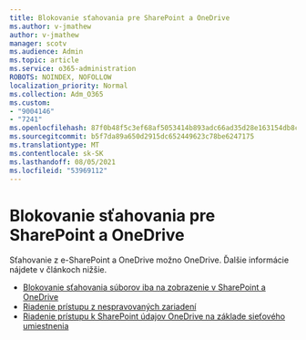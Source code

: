 ```yaml
---
title: Blokovanie sťahovania pre SharePoint a OneDrive
ms.author: v-jmathew
author: v-jmathew
manager: scotv
ms.audience: Admin
ms.topic: article
ms.service: o365-administration
ROBOTS: NOINDEX, NOFOLLOW
localization_priority: Normal
ms.collection: Adm_O365
ms.custom:
- "9004146"
- "7241"
ms.openlocfilehash: 87f0b48f5c3ef68af5053414b893adc66ad35d28e163154db8c3f2b3a52cf4a7
ms.sourcegitcommit: b5f7da89a650d2915dc652449623c78be6247175
ms.translationtype: MT
ms.contentlocale: sk-SK
ms.lasthandoff: 08/05/2021
ms.locfileid: "53969112"
---
```

# <a name="block-downloads-for-sharepoint-and-onedrive"></a>Blokovanie sťahovania pre SharePoint a OneDrive

Sťahovanie z e-SharePoint a OneDrive možno OneDrive. Ďalšie informácie nájdete v článkoch nižšie.

- [Blokovanie sťahovania súborov iba na zobrazenie v SharePoint a OneDrive](https://support.microsoft.com/office/block-downloads-for-view-only-files-in-sharepoint-and-onedrive-6051184b-62ac-4149-b874-13dcd40ef91e)
- [Riadenie prístupu z nespravovaných zariadení](https://docs.microsoft.com/sharepoint/control-access-from-unmanaged-devices)
- [Riadenie prístupu k SharePoint údajov OneDrive na základe sieťového umiestnenia](https://docs.microsoft.com/sharepoint/control-access-based-on-network-location)
